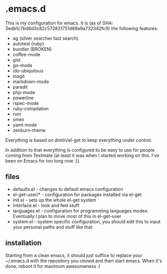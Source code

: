 .emacs.d
========

This is my configuration for emacs. It is (as of SHA: 3edb1c7bd6d3c82c572831751d89a9a732342fc9) the following features.

 * ag (silver searcher fast search)
 * autotest (ruby)
 * bundler (BROKEN)
 * coffee-mode
 * gist
 * go-mode
 * ido-ubiquitous
 * magit
 * markdown-mode
 * paredit
 * php-mode
 * powerline
 * rspec-mode
 * ruby-compilation
 * rvm
 * smex
 * yaml-mode
 * zenburn-theme

Everything is based on dmitri/el-get to keep everything under control.

In addition to that everything is configured to be easy to use for people coming from Textmate (at least it was when I started working on this. I've been on Emacs for too long now :)).

files
-----

 * defaults.el - changes to default emacs configuration
 * el-get-user/* - configuration for packages installed via el-get
 * init.el - sets up the whole el-get system
 * interface.el - look and feel stuff
 * languages.el - configuration for programming languages modes. Eventually I plan to move most of this in el-get-user
 * system.el - system specific configuration, you should edit this to input your personal paths and stuff like that

installation
------------

Starting from a clean emacs, it should just suffice to replace your ~/.emacs.d with the repository you cloned and then start emacs. When it's done, reboot it for maximum awesomeness :)
